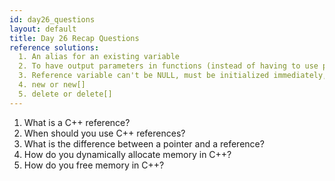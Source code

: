 ```yaml
---
id: day26_questions
layout: default
title: Day 26 Recap Questions
reference solutions:
  1. An alias for an existing variable
  2. To have output parameters in functions (instead of having to use pointers.) Also when you want to pass a structure to a function without incurring the cost of a copy.
  3. Reference variable can't be NULL, must be initialized immediately, can't be changed
  4. new or new[]
  5. delete or delete[]
---
```


1. What is a C++ reference?
2. When should you use C++ references?
3. What is the difference between a pointer and a reference?
4. How do you dynamically allocate memory in C++?
5. How do you free memory in C++?
